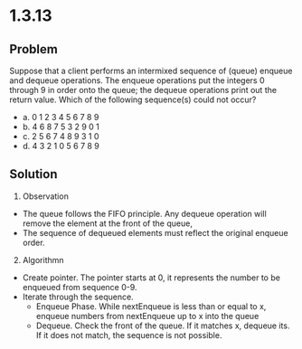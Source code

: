 # 1.3.13

## Problem

Suppose that a client performs an intermixed sequence of (queue) enqueue and dequeue operations. The enqueue operations put the integers 0 through 9 in order onto the queue; the dequeue operations print out the return value. Which of the following sequence(s) could not occur?

- a. 0 1 2 3 4 5 6 7 8 9
- b. 4 6 8 7 5 3 2 9 0 1
- c. 2 5 6 7 4 8 9 3 1 0
- d. 4 3 2 1 0 5 6 7 8 9

## Solution

1. Observation

- The queue follows the FIFO principle. Any dequeue operation will remove the element at the front of the queue,
- The sequence of dequeued elements must reflect the original enqueue order.

2. Algorithmn

- Create pointer. The pointer starts at 0, it represents the number to be enqueued from sequence 0-9.
- Iterate through the sequence.
  - Enqueue Phase. While nextEnqueue is less than or equal to x, enqueue numbers from nextEnqueue up to x into the queue
  - Dequeue. Check the front of the queue. If it matches x, dequeue its. If it does not match, the sequence is not possible.
